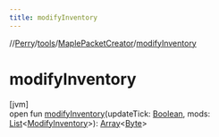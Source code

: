 ```yaml
---
title: modifyInventory
---
```

//[Perry](../../../index.html)/[tools](../index.html)/[MaplePacketCreator](index.html)/[modifyInventory](modify-inventory.html)



# modifyInventory



[jvm]\
open fun [modifyInventory](modify-inventory.html)(updateTick: [Boolean](https://kotlinlang.org/api/latest/jvm/stdlib/kotlin/-boolean/index.html), mods: [List](https://docs.oracle.com/javase/8/docs/api/java/util/List.html)<[ModifyInventory](../../client.inventory/-modify-inventory/index.html)>): [Array](https://kotlinlang.org/api/latest/jvm/stdlib/kotlin/-array/index.html)<[Byte](https://kotlinlang.org/api/latest/jvm/stdlib/kotlin/-byte/index.html)>




